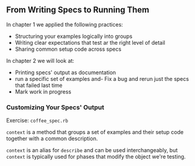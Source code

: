 ## From Writing Specs to Running Them

In chapter 1 we applied the following practices:

- Structuring your examples logically into groups
- Writing clear expectations that test ar the right level of detail
- Sharing common setup code across specs

In chapter 2 we will look at:

- Printing specs' output as documentation
- run a specific set of examples and- Fix a bug and rerun just the specs that failed last time
- Mark work in progress

### Customizing Your Specs' Output

Exercise: `coffee_spec.rb`

`context` is a method that groups a set of examples and their setup code together with a common description.

`context` is an alias for `describe` and can be used interchangeably, but `context` is typically used for phases that modify the object we're testing.
